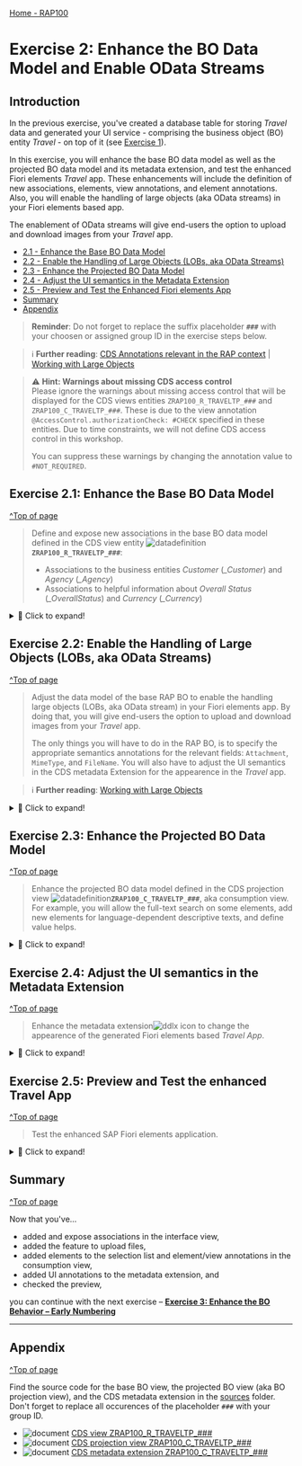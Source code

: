 [Home - RAP100](../../#exercises)

# Exercise 2: Enhance the BO Data Model and Enable OData Streams

## Introduction
In the previous exercise, you've created a database table for storing _Travel_ data and generated your UI service - comprising the business object (BO) entity _Travel_ - on top of it (see [Exercise 1](../ex1/readme.md)).

In this exercise, you will enhance the base BO data model as well as the projected BO data model and its metadata extension, and test the enhanced Fiori elements _Travel_ app. These enhancements will include the definition of new associations, elements, view annotations, and element annotations. Also, you will enable the handling of large objects (aka OData streams) in your Fiori elements based app. 

The enablement of OData streams will give end-users the option to upload and download images from your _Travel_ app. 

- [2.1 - Enhance the Base BO Data Model](#exercise-21-enhance-the-base-bo-data-model)
- [2.2 - Enable the Handling of Large Objects (LOBs, aka OData Streams)](#exercise-22-enable-the-handling-of-large-objects-lobs-aka-odata-streams)
- [2.3 - Enhance the Projected BO Data Model](#exercise-23-enhance-the-projected-bo-data-model)
- [2.4 - Adjust the UI semantics in the Metadata Extension](#exercise-24-adjust-the-ui-semantics-in-the-metadata-extension)
- [2.5 - Preview and Test the Enhanced Fiori elements App](#exercise-25-preview-and-test-the-enhanced-travel-app)
- [Summary](#summary)
- [Appendix](#appendix) 


> **Reminder**: Do not forget to replace the suffix placeholder **`###`** with your choosen or assigned group ID in the exercise steps below. 

> ℹ **Further reading**: [CDS Annotations relevant in the RAP context](https://help.sap.com/docs/BTP/923180ddb98240829d935862025004d6/130e02a697e14bf8b05dd6672c56250b.html) | [Working with Large Objects](https://help.sap.com/docs/BTP/923180ddb98240829d935862025004d6/10a3eb645b83413cbbebe4fc1d879a62.html) 

> ⚠ **Hint: Warnings about missing CDS access control**  
> Please ignore the warnings about missing access control that will be displayed for the CDS views entities `ZRAP100_R_TRAVELTP_###` and `ZRAP100_C_TRAVELTP_###`. These is due to the view annotation `@AccessControl.authorizationCheck: #CHECK` specified in these entities. 
> Due to time constraints, we will not define CDS access control in this workshop.  
> 
> You can suppress these warnings by changing the annotation value to `#NOT_REQUIRED`.

## Exercise 2.1: Enhance the Base BO Data Model
[^Top of page](#)

> Define and expose new associations in the base BO data model defined in the CDS view entity ![datadefinition](images/adt_ddls.png)**`ZRAP100_R_TRAVELTP_###`**:  
> - Associations to the business entities _Customer_ (_\_Customer_) and _Agency_ (_\_Agency_) 
> - Associations to helpful information about _Overall Status_ (_\_OverallStatus_) and _Currency_ (_\_Currency_) 

 <details>
  <summary>🔵 Click to expand!</summary>

 1. Define the new associations **`_Agency`**, **`_Customer`**, **`_OverallStatus`**, and **`_Currency`**.
 
    Open your data definition ![datadefinition](images/adt_ddls.png)**`ZRAP100_R_TRAVELTP_###`** and 
    format the source code with the **ABAP Formatter** (aka _Pretty Printer_) by pressing **Shift+F1**.  
 
    Insert the following code snippet after the **`select`** statement as shown on the screenshot below and format the source code (**Shift+F1**).            
     
    ```ABAP
    association [0..1] to /DMO/I_Agency            as _Agency        on $projection.AgencyID = _Agency.AgencyID
    association [0..1] to /DMO/I_Customer          as _Customer      on $projection.CustomerID = _Customer.CustomerID
    association [1..1] to /DMO/I_Overall_Status_VH as _OverallStatus on $projection.OverallStatus = _OverallStatus.OverallStatus
    association [0..1] to I_Currency               as _Currency      on $projection.CurrencyCode = _Currency.Currency
    ```
    
    Your source code should look like this:
    
    ![association](images/nsc.png)            
    
  2. Expose the defined associations **`_Agency`**, **`_Customer`**, **`_OverallStatus`** and **`_Currency`** in the selection list.   
  
     For that, insert the code snippet provided below in the selection list between the curly brackets (`{...}`) as shown on the screenshot and format the source code (**Shift+F1**).

     ```ABAP
     ,
 
     //public associations
     _Customer,
     _Agency,
     _OverallStatus,
     _Currency
     ```
      
     ![association](images/nsc2.png)
      
   3. Save ![save icon](images/adt_save.png) (**Ctrl+S**) and activate ![activate icon](images/adt_activate.png) (**Ctrl+F3**) the changes.

</details>


## Exercise 2.2: Enable the Handling of Large Objects (LOBs, aka OData Streams)
[^Top of page](#)

> Adjust the data model of the base RAP BO to enable the handling large objects (LOBs, aka OData stream) in your Fiori elements app. 
> By doing that, you will give end-users the option to upload and download images from your _Travel_ app. 
> 
> The only things you will have to do in the RAP BO, is to specify the appropriate semantics annotations for the relevant fields: `Attachment`, `MimeType`, and `FileName`. You will also have to adjust the UI semantics in the CDS metadata Extension for the appearence in the _Travel_ app. 

> ℹ **Further reading**: [Working with Large Objects](https://help.sap.com/docs/BTP/923180ddb98240829d935862025004d6/10a3eb645b83413cbbebe4fc1d879a62.html) 

<details>
  <summary>🔵 Click to expand!</summary>
 
 1. Remain in the CDS data definiton ![datadefinition](images/adt_ddls.png)**`ZRAP100_R_TRAVELTP_###`** and have a look at following elements in the _select_ list:

      - **`Attachment`** - It is used to store the LOB (aka stream). It must be annotated appropriately using the CDS annotation `@Semantics.largeObject`. It is technically bound to the field `MimeType`.
      - **`MimeType`** - It is used to indicates the content type of the attachment. It must be tagged appropriately using the CDS annotation `@Semantics.mimeType`.
      - **`FileName`** - It is used to store the file name of the LOB (stream). This is optional. No specific annotation is needed for this element. 

 2. Use the code snippets provided below and annotate the elements as shown on the screenshot.

     - For element **`MimeType`**: 
     ```ABAP
        @Semantics.mimeType: true
     ```

     - For element **`Attachment`**:
     ```ABAP
       @Semantics.largeObject: { mimeType: 'MimeType',   //case-sensitive
                                 fileName: 'FileName',   //case-sensitive
                                 acceptableMimeTypes: ['image/png', 'image/jpeg'],
                                 contentDispositionPreference: #ATTACHMENT }
     ``` 

    ![association](images/new3b.png)

    **Short explanation**: The attributes of the annotation `@Semantics.largeObject`
     - `mimeType`: It indicates the name of the field containing the type of a MIME object. ⚠ The value is case sensitive.
     - `fileName`: It indicates the name of the field containing the file name of a MIME object. ⚠ The value is case sensitive.
     - `acceptableMimeTypes`: It provides the list of acceptable MIME types for the related stream property to restrict or verify the user entry accordingly. 
 If any subtype is accepted, this can be indicated by *.
     - `contentDispositionPreference`: It indicates whether the content is expected to be displayed inline in the browser, i.e, as a Web page or as part of a Web page, or as an attachment, i.e., downloaded and saved locally.

 3. Save ![save icon](images/adt_save.png) (**Ctrl+S**) and activate ![activate icon](images/adt_activate.png) (**Ctrl+F3**) the changes.

</details>

## Exercise 2.3: Enhance the Projected BO Data Model 
[^Top of page](#)

> Enhance the projected BO data model defined in the CDS projection view ![datadefinition](images/adt_ddls.png)**`ZRAP100_C_TRAVELTP_###`**, aka consumption view.   
> For example, you will allow the full-text search on some elements, add new elements for language-dependent descriptive texts, and define value helps.

 <details>
  <summary>🔵 Click to expand!</summary>

 1. Open your data definition ![datadefinition](images/adt_ddls.png)**`ZRAP100_C_TRAVELTP_###`** and format the generated source code with the **Pretty Printer** (**Shift+F1**)..
    
    Specify the projection view as searchable by adding the following view annotation as shown on the screenshot below:  
    ```ABAP
     @Search.searchable: true
    ```
 
    > **Info**:   
    > In the generated data definition, the element `TravelID` is specified as the semantic key of the _Travel_ entity with the view annotation `@ObjectModel.semanticKey: ['TravelID']` and the CDS projection view is specified as BO projections with the addition `provider contract transactional_query` in the `DEFINE ROOT VIEW ENTITY` statement.  
 
    Replace the end-user label text:  
    ```ABAP
     @EndUserText.label: '##GENERATED Travel App (###)'
    ```
 
    Your source code should look like this:
     
    <!-- ![association](images/new4.png) -->
    <img src="images/new4.png" alt="table" width="50%">

 2. ⚠ If not yet done, please format your source code with the **Pretty Printer** (**Shift+F1**).
 
 3. Enhance the selection list between the curly brackets (`{...}`) with the agency name, the customer name, and the descriptive text of the overall status.
 
    For that, add the appropriate code snippets as shown on the screenshot below:
 
    - Define `AgencyName` after `AgencyID`:
       ```ABAP
         _Agency.Name              as AgencyName,
       ```
    - Define `CustomerName` after `CustomerID`:
       ```ABAP
         _Customer.LastName        as CustomerName,
       ```  
 
    - Define `OverallStatusText` after `OverallStatus`:    
       ```ABAP
         _OverallStatus._Text.Text as OverallStatusText : localized,
       ```  
      > Note: The keyword `localized` is used to display text elements in the current system language.

     Your source code should look like this:
     
     <!-- ![association](images/new5.png) -->
     <img src="images/new5.png" alt="association" width="50%">

 4. Use the provided code snippets to specify various element annotations for the elements **`TravelID`**, **`AgencyID`**, **`CustomerID`**,   **`Currency Code`**, and **`OverallStatus`** between the curly brackets as shown on the screenshot below. 
     
    - For the element **`TravelID`**: Enable the full-text search with a specific fuzziness (error tolerance).    

       ```ABAP
       @Search.defaultSearchElement: true
       @Search.fuzzinessThreshold: 0.90    
       ```
     
    - For element **`AgencyID`**: Enable the full-text search, define a value help, and specified **`AgencyName`** as associated text. The defined value help shall be automatically used for frontend validations in Fiori elements UIs.

       ```ABAP
       @Search.defaultSearchElement: true
       @ObjectModel.text.element: ['AgencyName']
       @Consumption.valueHelpDefinition: [{ entity : {name: '/DMO/I_Agency_StdVH', element: 'AgencyID' }, useForValidation: true }] 
       ```
     
    - For element **`CustomerID`**: Enable the full-text search, specify **`CustomerName`** as associated text, and define a value help which will automatically be used for frontend validations in Fiori elements UIs.
 
       ```ABAP
       @Search.defaultSearchElement: true
       @ObjectModel.text.element: ['CustomerName']
       @Consumption.valueHelpDefinition: [{ entity : {name: '/DMO/I_Customer_StdVH', element: 'CustomerID' }, useForValidation: true }]
       ```
    
    - For  element **`CurrencyCode`**: Define a value help which will automatically be used for validations in Fiori elements UIs.

       ```ABAP
       @Consumption.valueHelpDefinition: [{ entity: {name: 'I_CurrencyStdVH', element: 'Currency' }, useForValidation: true }]
       ```
     
    - For element **`OverallStatus`**: Specify **`OverallStatusText`** as associated text and define a value help which will automatically be used for frontend validations in Fiori elements UIs.

       ```ABAP
       @ObjectModel.text.element: ['OverallStatusText']
       @Consumption.valueHelpDefinition: [{ entity: {name: '/DMO/I_Overall_Status_VH', element: 'OverallStatus' }, useForValidation: true }]
       ```

    Alternatively, you can simply replace the source code of your BO projection view ![ddls icon](images/adt_ddls.png)**`ZRAP100_C_RAP_TRAVEL_###`** with the code provided in the source code document linked below and replace all occurences of the placeholder **`###`** with your group ID using **Ctrl+F**.
      
    ![document](images/doc.png) **Source code document**: ![ddls icon](images/adt_ddls.png)[CDS projection view ZRAP100_C_TRAVELTP_###](sources/EX2_DDLS_ZRAP100_C_TRAVELTP.txt)   

    Format your source code with the **ABAP Pretty Printer** (**Shift+F1**).
 
    Your source code should look like this:
    
    ![projected view](images/new6.png)
 
    > **Hint: Frontend Validations**   
    > Validations are used to ensure the data consistency.   
    > As the name suggests, frontend validations are performed on the UI. They are used to improve the user experience by providing faster feedback 
    > and avoiding unnecessary server roundtrips. In the RAP context, front-end validations are defined using CDS annotation 
    > (e.g. `@Consumption.valueHelpDefinition.useForValidation: true`) or UI logic.
    
5. Save ![save icon](images/adt_save.png) (**Ctrl+S**) and activate ![activate icon](images/adt_activate.png) (**Ctrl+F3**) the changes.
   
</details>

## Exercise 2.4: Adjust the UI semantics in the Metadata Extension 
[^Top of page](#)

> Enhance the metadata extension![ddlx icon](images/adt_ddlx.png) to change the appearence of the generated Fiori elements based _Travel App_.

 <details>
  <summary>🔵 Click to expand!</summary>


 1. Open your metadata extention ![metadataextension](images/adt_ddlx.png)**`ZRAP100_C_TRAVELTP_###`** and adjust the UI annotations to achieve the following changes on the Fiori elements based UI of the _Travel App_.
  
    - Enhance the **header info** - `TravelID` and the uploaded attachment (`Attachment`) should be displayed as standard description in the header of the _Travel_ object page.
    - Element **`TravelID`** - should also be a selection criteria in the filter bar and have high display importance on small windows.
    - Element **`AgencyID`** - should also be a selection criteria in the filter bar and have high display importance on small windows.
    - Element **`CustomerID`** - should also be a selection criteria in the filter bar and have high display importance on small windows.
    - Element **`BeginDate`** - (no changes)
    - Element **`EndDate`** - (no changes)
    - Element **`BookingFee`** - should only be displayed on the object page - not in the list table.
    - Element **`TotalPrice`** - should only be displayed on the object page - not in the list table. 
    - Element **`CurrencyCode`** - should not be explicitly displayed, neither in the list table nor on the object page. 
      > Note: The currency code will be automatically displayed on the UI thanks to `@consumption` annotations specified for the element `CurrencyCode` in the BO projection view.
    - Element **`Description`** - should only be displayed on the object page - not in the list table.
    - Element **`OverallStatus`** - should have a high display importance on small windows and only its associated descriptive text should be displayed on the UI.
    - Element **`Attachment`** - should only be displayed on the object page - not in the list table.
    - Element **`MimeType`** - should be hidden.
    - Element **`FileName`** - should be hidden.

    For that, replace the generated source code of the metadata extension with the code provided in the source code document linked below and replace all occurences of the placeholder **`###`** with your group ID using **Ctrl+F**.
     
    ![document](images/doc.png) **Source code document**: ![ddlx icon](images/adt_ddlx.png)[CDS metadata extension ZRAP100_C_TRAVELTP_###](sources/EX2_DDLX_ZRAP100_C_TRAVELTP.txt)  

     Your source code will look like this:
     <!-- ![MetaDataExtension](images/new7.png) -->
     <img src="images/new7.png" alt="Metadata extension" width="60%">
    
   2. Save ![save icon](images/adt_save.png) and activate ![activate icon](images/adt_activate.png) the changes.
   
</details>

## Exercise 2.5: Preview and Test the enhanced Travel App
[^Top of page](#)

> Test the enhanced SAP Fiori elements application.

 <details>
  <summary>🔵 Click to expand!</summary>

 1. Open your service binding ![servicebinding](images/adt_srvb.png) **`ZRAP100_UI_TRAVEL_O4_###`** and double-click the _**Travel**_ entity set to open the SAP Fiori elements preview.
 
 2. Click **Go** on the app and check the result.
    
 3. Play around in the app, e.g. filter the entries and test the defined value helps by creating a new entry or editing an existing one.

    a. You will notice that on the list report page there are nice descriptions and options to filter the result. 
      <!-- ![Preview app - list page](images/preview.png)  -->
      <img src="images/preview.png" alt="Preview" width="70%">
 
    b. When you create a new entry or change an existing one you see that the value helps for the fields **Agency ID** and **Customer ID** offer an out of the box **frontend validation**. 
    <!-- ![Preview app - object page](images/preview2.png)   -->
      <img src="images/preview2.png" alt="Preview app - object page" width="70%">
 
    c. In addition your application allows you to upload pictures of type **jpg** and **png**.  
      <!-- ![Preview app - upload images](images/preview3.png)    -->
      <img src="images/preview3.png" alt="Preview app - upload images" width="60%">   

</details>

## Summary 
[^Top of page](#)

Now that you've... 
- added and expose associations in the interface view,
- added the feature to upload files,   
- added elements to the selection list and element/view annotations in the consumption view,
- added UI annotations to the metadata extension, and 
- checked the preview,

you can continue with the next exercise – **[Exercise 3: Enhance the BO Behavior – Early Numbering](../ex3/readme.md)**

---

## Appendix
[^Top of page](#)

Find the source code for the base BO view, the projected BO view (aka BO projection view), and the CDS metadata extension in the [sources](sources) folder. Don't forget to replace all occurences of the placeholder `###` with your group ID.

- ![document](images/doc.png) [CDS view ZRAP100_R_TRAVELTP_###](sources/EX2_DDLS_ZRAP100_R_TRAVELTP.cds)
- ![document](images/doc.png) [CDS projection view ZRAP100_C_TRAVELTP_###](sources/EX2_DDLS_ZRAP100_C_TRAVELTP.cds)
- ![document](images/doc.png) [CDS metadata extension ZRAP100_C_TRAVELTP_###](sources/EX2_DDLX_ZRAP100_C_TRAVELTP.cds)
